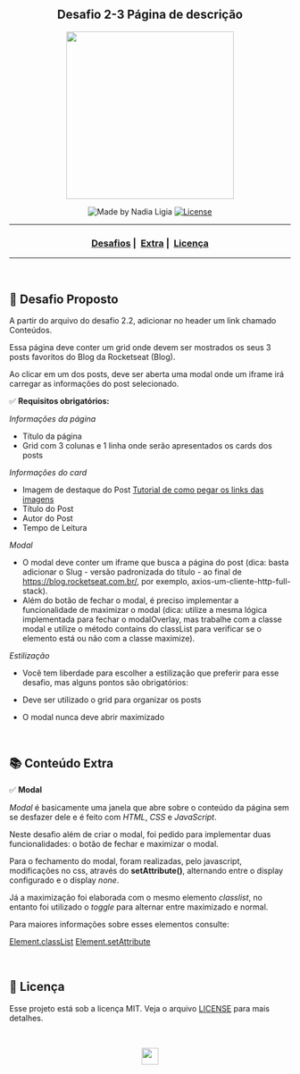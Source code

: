 <h2 align="center">
  Desafio 2-3 Página de descrição
</h2>

<p align="center">
    <img src="https://ik.imagekit.io/l7cwocexhc/LaunchBase_kzLdte5vZ.png" width=300>
</p>

<p align="center">
  <img alt="Made by Nadia Ligia" src="https://img.shields.io/badge/made%20by-Nadia%20Ligia-informational">
  
  <a href="license.md">
  <img alt="License" src="https://img.shields.io/badge/License-MIT-informational">
  </a>
</p>

___

<h3 align="center">
  <a href="#rocket-desafio-proposto">Desafios</a>&nbsp;|&nbsp;
  <a href="#books-conteudo-extra">Extra</a>&nbsp;|&nbsp;
  <a href="#memo-licença">Licença</a>
</h3>

___

<br>

## 🚀 Desafio Proposto
    
A partir do arquivo do desafio 2.2, adicionar no header um link chamado Conteúdos. 

Essa página deve conter um grid onde devem ser mostrados os seus 3 posts favoritos do Blog da Rocketseat (Blog). 

Ao clicar em um dos posts, deve ser aberta uma modal onde um iframe irá carregar as informações do post selecionado.

:white_check_mark: **Requisitos obrigatórios:**

*Informações da página*
- Título da página
- Grid com 3 colunas e 1 linha onde serão apresentados os cards dos posts

*Informações do card*
- Imagem de destaque do Post [Tutorial de como pegar os links das imagens](https://youtu.be/f4aS9ZULm4A)
- Título do Post
- Autor do Post
- Tempo de Leitura

*Modal*
- O modal deve conter um iframe que busca a página do post (dica: basta adicionar o Slug - versão padronizada do título - ao final de https://blog.rocketseat.com.br/, por exemplo, axios-um-cliente-http-full-stack). 
- Além do botão de fechar o modal, é preciso implementar a funcionalidade de maximizar o modal (dica: utilize a mesma lógica implementada para fechar o modalOverlay, mas trabalhe com a classe modal e utilize o método contains do classList para verificar se o elemento está ou não com a classe maximize).

*Estilização*
- Você tem liberdade para escolher a estilização que preferir para esse desafio, mas alguns pontos são obrigatórios:

- Deve ser utilizado o grid para organizar os posts
- O modal nunca deve abrir maximizado

<br>

## :books: Conteúdo Extra

:white_check_mark: **Modal**

*Modal* é basicamente uma janela que abre sobre o conteúdo da página sem se desfazer dele e é feito com *HTML*, *CSS* e *JavaScript*.

Neste desafio além de criar o modal, foi pedido para implementar duas funcionalidades: o botão de fechar e maximizar o modal.

Para o fechamento do modal, foram realizadas, pelo javascript, modificações no css, através do **setAttribute()**, alternando entre o display configurado e o display *none*.

Já a maximização foi elaborada com o mesmo elemento *classlist*, no entanto foi utilizado o *toggle* para alternar entre maximizado e normal.

Para maiores informações sobre esses elementos consulte:

[Element.classList](https://developer.mozilla.org/pt-BR/docs/Web/API/Element/classList)
[Element.setAttribute](https://developer.mozilla.org/pt-BR/docs/Web/API/Element/setAttribute)


<br>

##  :memo: Licença 

Esse projeto está sob a licença MIT. Veja o arquivo [LICENSE](LICENSE) para mais detalhes.

<br>

<p align="center">
    <a href=".." >
        <img src="https://ik.imagekit.io/l7cwocexhc/iconfinder_agt_home_17821_M8bhUSrzv.ico" width="30">
    </a>
</p>
